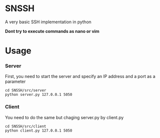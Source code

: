 # SNSSH
A very basic SSH implementation in python

**Dont try to execute commands as nano or vim**

# Usage
### Server
First, you need to start the server and specify an IP address and a port as a parameter
```
cd SNSSH/src/server
python server.py 127.0.0.1 5050
```

### Client
You need to do the same but chaging server.py by client.py
```
cd SNSSH/src/client
python client.py 127.0.0.1 5050
```
